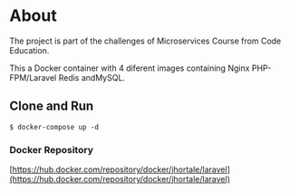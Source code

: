 # About
The project is part of the challenges of Microservices Course from Code Education.

This a Docker container with 4 diferent images containing Nginx PHP-FPM/Laravel Redis andMySQL.

## Clone and Run
```
$ docker-compose up -d
```

### Docker Repository
[https://hub.docker.com/repository/docker/jhortale/laravel](https://hub.docker.com/repository/docker/jhortale/laravel)


